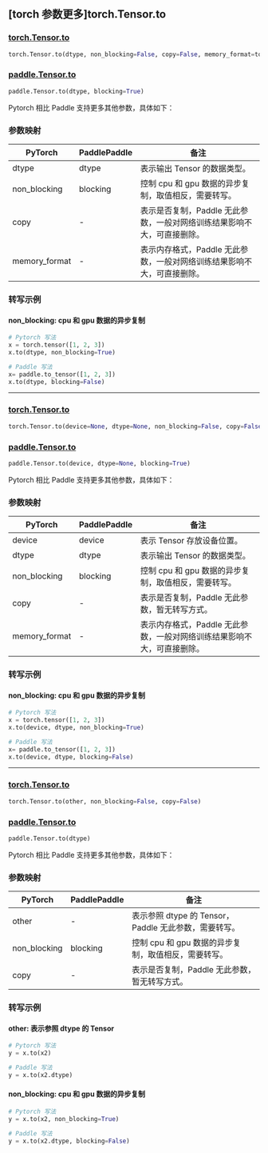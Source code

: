 ## [torch 参数更多]torch.Tensor.to

### [torch.Tensor.to](https://pytorch.org/docs/stable/generated/torch.Tensor.to.html#torch.Tensor.to)

```python
torch.Tensor.to(dtype, non_blocking=False, copy=False, memory_format=torch.preserve_format)
```

### [paddle.Tensor.to](https://www.paddlepaddle.org.cn/documentation/docs/zh/develop/api/paddle/Tensor_cn.html#to-args-kwargs)

```python
paddle.Tensor.to(dtype, blocking=True)
```

Pytorch 相比 Paddle 支持更多其他参数，具体如下：

### 参数映射

| PyTorch       | PaddlePaddle | 备注                                                                    |
| ------------- | ------------ | ----------------------------------------------------------------------- |
| dtype         | dtype        | 表示输出 Tensor 的数据类型。                                            |
| non_blocking  | blocking     | 控制 cpu 和 gpu 数据的异步复制，取值相反，需要转写。                    |
| copy          | -            | 表示是否复制，Paddle 无此参数，一般对网络训练结果影响不大，可直接删除。 |
| memory_format | -            | 表示内存格式，Paddle 无此参数，一般对网络训练结果影响不大，可直接删除。 |

### 转写示例

#### non_blocking: cpu 和 gpu 数据的异步复制

``` python
# Pytorch 写法
x = torch.tensor([1, 2, 3])
x.to(dtype, non_blocking=True)

# Paddle 写法
x= paddle.to_tensor([1, 2, 3])
x.to(dtype, blocking=False)
```

---

### [torch.Tensor.to](https://pytorch.org/docs/stable/generated/torch.Tensor.to.html#torch.Tensor.to)

```python
torch.Tensor.to(device=None, dtype=None, non_blocking=False, copy=False, memory_format=torch.preserve_format)
```

### [paddle.Tensor.to](https://www.paddlepaddle.org.cn/documentation/docs/zh/develop/api/paddle/Tensor_cn.html#to-args-kwargs)

```python
paddle.Tensor.to(device, dtype=None, blocking=True)
```

Pytorch 相比 Paddle 支持更多其他参数，具体如下：

### 参数映射

| PyTorch       | PaddlePaddle | 备注                                                                    |
| ------------- | ------------ | ----------------------------------------------------------------------- |
| device        | device       | 表示 Tensor 存放设备位置。                                              |
| dtype         | dtype        | 表示输出 Tensor 的数据类型。                                            |
| non_blocking  | blocking     | 控制 cpu 和 gpu 数据的异步复制，取值相反，需要转写。                    |
| copy          | -            | 表示是否复制，Paddle 无此参数，暂无转写方式。                           |
| memory_format | -            | 表示内存格式，Paddle 无此参数，一般对网络训练结果影响不大，可直接删除。 |

### 转写示例

#### non_blocking: cpu 和 gpu 数据的异步复制

``` python
# Pytorch 写法
x = torch.tensor([1, 2, 3])
x.to(device, dtype, non_blocking=True)

# Paddle 写法
x= paddle.to_tensor([1, 2, 3])
x.to(device, dtype, blocking=False)
```

---

### [torch.Tensor.to](https://pytorch.org/docs/stable/generated/torch.Tensor.to.html#torch.Tensor.to)

```python
torch.Tensor.to(other, non_blocking=False, copy=False)
```

### [paddle.Tensor.to](https://www.paddlepaddle.org.cn/documentation/docs/zh/develop/api/paddle/Tensor_cn.html#to-args-kwargs)

```python
paddle.Tensor.to(dtype)
```

Pytorch 相比 Paddle 支持更多其他参数，具体如下：

### 参数映射

| PyTorch      | PaddlePaddle | 备注                                                  |
| ------------ | ------------ | ----------------------------------------------------- |
| other        | -            | 表示参照 dtype 的 Tensor，Paddle 无此参数，需要转写。 |
| non_blocking | blocking     | 控制 cpu 和 gpu 数据的异步复制，取值相反，需要转写。  |
| copy         | -            | 表示是否复制，Paddle 无此参数，暂无转写方式。         |

### 转写示例

#### other: 表示参照 dtype 的 Tensor

```python
# Pytorch 写法
y = x.to(x2)

# Paddle 写法
y = x.to(x2.dtype)
```

#### non_blocking: cpu 和 gpu 数据的异步复制

``` python
# Pytorch 写法
y = x.to(x2, non_blocking=True)

# Paddle 写法
y = x.to(x2.dtype, blocking=False)
```
